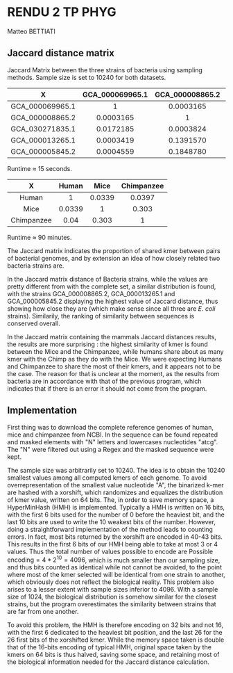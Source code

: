 # RENDU 2 TP PHYG

Matteo BETTIATI

## Jaccard distance matrix

Jaccard Matrix between the three strains of bacteria using sampling methods. Sample size is set to 10240 for both datasets.

X| GCA_000069965.1 | GCA_000008865.2 | GCA_030271835.1 | GCA_000013265.1 | GCA_000005845.2
:---: | :---: | :---: | :---: | :---: | :---: | 
GCA_000069965.1 | 1 | 0.0003165 | 0.0172185 | 0.0003419 | 0.0004559 |
GCA_000008865.2 | 0.0003165 | 1 | 0.0003824 | 0.1391570 | 0.1848780 |
GCA_030271835.1 | 0.0172185 | 0.0003824 | 1 | 0.0003907 | 0.0006351 |
GCA_000013265.1 | 0.0003419 | 0.1391570 | 0.0003907 | 1 | 0.1833134 |
GCA_000005845.2 | 0.0004559 | 0.1848780 | 0.0006351 | 0.1833134 | 1 |

Runtime $\approx$ 15 seconds.

X| Human | Mice | Chimpanzee
:---: | :---: | :---: | :---: 
Human | 1 | 0.0339 | 0.0397 |
Mice| 0.0339 | 1 | 0.303 |
Chimpanzee | 0.04 | 0.303 | 1 |

Runtime $\approx$ 90 minutes.

The Jaccard matrix indicates the proportion of shared kmer between pairs of bacterial genomes, and by extension an idea of how closely related two bacteria strains are.

In the Jaccard matrix distance of Bacteria strains, while the values are pretty different from with the complete set, a similar distribution is found, with the strains GCA_000008865.2, GCA_000013265.1 and GCA_000005845.2 displaying the highest value of Jaccard distance, thus showing how close they are (which make sense since all three are *E. coli* strains). Similarily, the ranking of similarity between sequences is conserved overall.

In the Jaccard matrix containing the mammals Jaccard distances results, the results are more surprising : the highest similarity of kmer is found between the Mice and the Chimpanzee, while humans share about as many kmer with the Chimp as they do with the Mice. We were expecting Humans and Chimpanzee to share the most of their kmers, and it appears not to be the case. The reason for that is unclear at the moment, as the results from bacteria are in accordance with that of the previous program, which indicates that if there is an error it should not come from the program.

## Implementation

First thing was to download the complete reference genomes of human, mice and chimpanzee from NCBI. In the sequence can be found repeated and masked elements with "N" letters and lowercases nucleotides "atcg". The "N" were filtered out using a Regex and the masked sequence were kept.

The sample size was arbitrarily set to 10240. The idea is to obtain the 10240 smallest values among all computed kmers of each genome. To avoid overrepresentation of the smallest value nucleotide "A", the binarized k-mer are hashed with a xorshift, which randomizes and equalizes the distribution of kmer value, written on 64 bits. The, in order to save memory space, a HyperMinHash (HMH) is implemented. Typically a HMH is written on 16 bits, with the first 6 bits used for the number of 0 before the heaviest bit, and the last 10 bits are used to write the 10 weakest bits of the number. However, doing a straightforward implementation of the method leads to counting errors. In fact, most bits returned by the xorshift are encoded in 40-43 bits. This results in the first 6 bits of our HMH being able to take at most 3 or 4 values. Thus the total number of values possible to encode are $\text{Possible encoding} = 4*2^{10} = 4096$, which is much smaller than our sampling size, and thus bits counted as identical while not cannot be avoided, to the point where most of the kmer selected will be identical from one strain to another, which obviously does not reflect the biological reality. This problem also arises to a lesser extent with sample sizes inferior to 4096. With a sample size of 1024, the biological distribution is somehow similar for the closest strains, but the program overestimates the similarity between strains that are far from one another. <br>

To avoid this problem, the HMH is therefore encoding on 32 bits and not 16, with the first 6 dedicated to the heaviest bit position, and the last 26 for the 26 first bits of the xorshifted kmer. While the memory space taken is double that of the 16-bits encoding of typical HMH, original space taken by the kmers on 64 bits is thus halved, saving some space, and retaining most of the biological information needed for the Jaccard distance calculation. <br>


